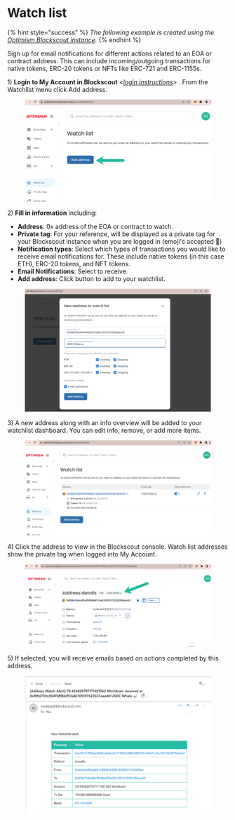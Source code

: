 # Watch list

{% hint style="success" %}
_The following example is created using the_ [_Optimism Blockscout instance_](https://optimism.blockscout.com/)_._
{% endhint %}

Sign up for email notifications for different actions related to an EOA or contract address. This can include incoming/outgoing transactions for native tokens, ERC-20 tokens or NFTs like ERC-721 and ERC-1155s.

1\) **Login to My Account in Blockscout** <[_login instructions_](./)> . From the Watchlist menu click Add address.

<figure><img src="../../.gitbook/assets/watch-list-add-address.png" alt=""><figcaption></figcaption></figure>

2\) **Fill in information** including:

* **Address**: 0x address of the EOA or contract to watch.
* **Private tag**: For your reference, will be displayed as a private tag for your Blockscout instance when you are logged in (emoji's accepted 🙂)
* **Notification types**: Select which types of transactions you would like to receive email notifications for. These include native tokens (in this case ETH), ERC-20 tokens, and NFT tokens.
* **Email Notifications**: Select to receive.
* **Add address**: Click button to add to your watchlist.

<figure><img src="../../.gitbook/assets/watch-list-add-parameters.png" alt=""><figcaption></figcaption></figure>

3\) A new address along with an info overview will be added to your watchlist dashboard. You can edit info, remove, or add more items.

<figure><img src="../../.gitbook/assets/watch-list-address-added.png" alt=""><figcaption></figcaption></figure>

4\) Click the address to view in the Blockscout console. Watch list addresses show the private tag when logged into My Account.

<figure><img src="../../.gitbook/assets/watch-list-address-view.png" alt=""><figcaption></figcaption></figure>

5\) If selected, you will receive emails based on actions completed by this address.

<figure><img src="../../.gitbook/assets/watchlist-address-email (1).png" alt=""><figcaption></figcaption></figure>

